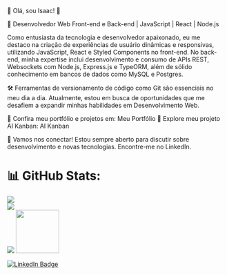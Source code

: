 🚀 Olá, sou Isaac! 👋

🌟 Desenvolvedor Web Front-end e Back-end | JavaScript | React | Node.js

Como entusiasta da tecnologia e desenvolvedor apaixonado, eu me destaco na criação de experiências de usuário dinâmicas e responsivas, utilizando JavaScript, React e Styled Components no front-end. No back-end, minha expertise inclui desenvolvimento e consumo de APIs REST, Websockets com Node.js, Express.js e TypeORM, além de sólido conhecimento em bancos de dados como MySQL e Postgres.

🛠️ Ferramentas de versionamento de código como Git são essenciais no meu dia a dia. Atualmente, estou em busca de oportunidades que me desafiem a expandir minhas habilidades em Desenvolvimento Web.

📁 Confira meu portfólio e projetos em: Meu Portfólio
📌 Explore meu projeto AI Kanban: AI Kanban

💬 Vamos nos conectar! Estou sempre aberto para discutir sobre desenvolvimento e novas tecnologias. Encontre-me no LinkedIn.
# 📊 GitHub Stats:
![](https://github-readme-stats.vercel.app/api?username=isaac-goncalves&theme=blue-green&hide_border=false&include_all_commits=false&count_private=false)<br/>
![](https://github-readme-streak-stats.herokuapp.com/?user=isaac-goncalves&theme=blue-green&hide_border=false)<br/>
![](https://github-readme-stats.vercel.app/api/top-langs/?username=isaac-goncalves&theme=blue-green&hide_border=false&include_all_commits=false&count_private=false&layout=compact)
<img src="https://media.giphy.com/media/M9gbBd9nbDrOTu1Mqx/giphy.gif" width="100"/>

</div>
<a href="https://www.linkedin.com/in/isaac-correia-gon%C3%A7alves-4a7375138/">
    <img src="https://img.shields.io/badge/LinkedIn-blue?style=for-the-badge&logo=linkedin&logoColor=white" alt="LinkedIn Badge"/>
  </a>
